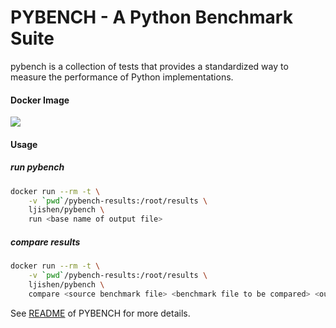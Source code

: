 # PYBENCH - A Python Benchmark Suite pybench is a collection of tests that provides a standardized way to measure the performance of Python implementations.#### Docker Image[![](https://images.microbadger.com/badges/image/ljishen/pybench.svg)](http://microbadger.com/images/ljishen/pybench "Get your own image badge on microbadger.com")#### Usage##### run pybench```bashdocker run --rm -t \    -v `pwd`/pybench-results:/root/results \    ljishen/pybench \    run <base name of output file>```##### compare results```bashdocker run --rm -t \    -v `pwd`/pybench-results:/root/results \    ljishen/pybench \    compare <source benchmark file> <benchmark file to be compared> <output file of result>```See [README](https://svn.python.org/projects/python/trunk/Tools/pybench/README) of PYBENCH for more details.